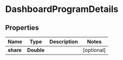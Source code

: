 
# DashboardProgramDetails

## Properties
Name | Type | Description | Notes
------------ | ------------- | ------------- | -------------
**share** | **Double** |  |  [optional]



